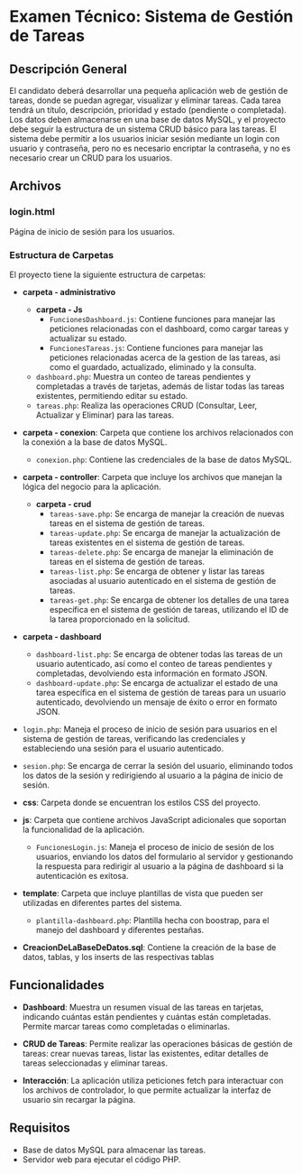 # Examen Técnico: Sistema de Gestión de Tareas

## Descripción General 
El candidato deberá desarrollar una pequeña aplicación web de gestión de tareas, donde se puedan agregar, visualizar y eliminar tareas. Cada tarea tendrá un título, descripción, prioridad y estado (pendiente o completada). Los datos deben almacenarse en una base de datos MySQL, y el proyecto debe seguir la estructura de un sistema CRUD básico para las tareas. El sistema debe permitir a los usuarios iniciar sesión mediante un login con usuario y contraseña, pero no es necesario encriptar la contraseña, y no es necesario crear un CRUD para los usuarios.

## Archivos

### login.html
Página de inicio de sesión para los usuarios.

### Estructura de Carpetas
El proyecto tiene la siguiente estructura de carpetas:

- **carpeta - administrativo**
  - **carpeta - Js**
    - `FuncionesDashboard.js`: Contiene funciones para manejar las peticiones relacionadas con el dashboard, como cargar tareas y actualizar su estado.
    - `FuncionesTareas.js`: Contiene funciones para manejar las peticiones relacionadas acerca de la gestion de las tareas, asi como el guardado, actualizado, eliminado y la consulta.
  - `dashboard.php`: Muestra un conteo de tareas pendientes y completadas a través de tarjetas, además de listar todas las tareas existentes, permitiendo editar su estado.
  - `tareas.php`: Realiza las operaciones CRUD (Consultar, Leer, Actualizar y Eliminar) para las tareas.

- **carpeta - conexion**: Carpeta que contiene los archivos relacionados con la conexión a la base de datos MySQL.
   - `conexion.php`: Contiene las credenciales de la base de datos MySQL.

- **carpeta - controller**: Carpeta que incluye los archivos que manejan la lógica del negocio para la aplicación.
   - **carpeta - crud**
     - `tareas-save.php`: Se encarga de manejar la creación de nuevas tareas en el sistema de gestión de tareas.
     - `tareas-update.php`: Se encarga de manejar la actualización de tareas existentes en el sistema de gestión de tareas.
     - `tareas-delete.php`: Se encarga de manejar la eliminación de tareas en el sistema de gestión de tareas.
     - `tareas-list.php`: Se encarga de obtener y listar las tareas asociadas al usuario autenticado en el sistema de gestión de tareas.
     - `tareas-get.php`: Se encarga de obtener los detalles de una tarea específica en el sistema de gestión de tareas, utilizando el ID de la tarea proporcionado en la solicitud.
 - **carpeta - dashboard**
   - `dashboard-list.php`: Se encarga de obtener todas las tareas de un usuario autenticado, así como el conteo de tareas pendientes y completadas, devolviendo esta información en formato JSON.
   - `dashboard-update.php`: Se encarga de actualizar el estado de una tarea específica en el sistema de gestión de tareas para un usuario autenticado, devolviendo un mensaje de éxito o error en formato JSON.
 
 - `login.php`: Maneja el proceso de inicio de sesión para usuarios en el sistema de gestión de tareas, verificando las credenciales y estableciendo una sesión para el usuario autenticado.
 - `sesion.php`: Se encarga de cerrar la sesión del usuario, eliminando todos los datos de la sesión y redirigiendo al usuario a la página de inicio de sesión.

- **css**: Carpeta donde se encuentran los estilos CSS del proyecto.

- **js**: Carpeta que contiene archivos JavaScript adicionales que soportan la funcionalidad de la aplicación.
  - `FuncionesLogin.js`: Maneja el proceso de inicio de sesión de los usuarios, enviando los datos del formulario al servidor y gestionando la respuesta para redirigir al usuario a la página de dashboard si la autenticación es exitosa.

- **template**: Carpeta que incluye plantillas de vista que pueden ser utilizadas en diferentes partes del sistema.
  - `plantilla-dashboard.php`: Plantilla hecha con boostrap, para el manejo del dashboard y diferentes pestañas.
 
- **CreacionDeLaBaseDeDatos.sql**: Contiene la creación de la base de datos, tablas, y los inserts de las respectivas tablas

## Funcionalidades

- **Dashboard**: Muestra un resumen visual de las tareas en tarjetas, indicando cuántas están pendientes y cuántas están completadas. Permite marcar tareas como completadas o eliminarlas.

- **CRUD de Tareas**: Permite realizar las operaciones básicas de gestión de tareas: crear nuevas tareas, listar las existentes, editar detalles de tareas seleccionadas y eliminar tareas.

- **Interacción**: La aplicación utiliza peticiones fetch para interactuar con los archivos de controlador, lo que permite actualizar la interfaz de usuario sin recargar la página.

## Requisitos
- Base de datos MySQL para almacenar las tareas.
- Servidor web para ejecutar el código PHP.

